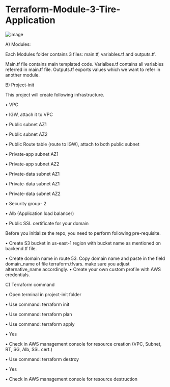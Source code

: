 # Terraform-Module-3-Tire-Application
![image](https://github.com/anilbd2003/Terraform-Module-3-Tire-Application/assets/57112052/f6d509e4-a379-4ee4-af35-66570198657c)


A)	Modules: 

Each Modules folder contains 3 files: main.tf, variables.tf and outputs.tf.

Main.tf file contains main templated code. Varialbes.tf contains all variables referred in main.tf file. Outputs.tf exports values which we want to refer in another module. 

B)	Project-init

This project will create following infrastructure. 

•	VPC

•	IGW, attach it to VPC

•	Public subnet AZ1

•	Public subnet AZ2

•	Public Route table (route to IGW), attach to both public subnet 

•	Private-app subnet AZ1

•	Private-app subnet AZ2

•	Private-data subnet AZ1

•	Private-data subnet AZ1

•	Private-data subnet AZ2

•	Security group- 2 

•	Alb (Application load balancer)

•	Public SSL certificate for your domain

Before you initialize the repo, you need to perform following pre-requisite. 

•	Create S3 bucket in us-east-1 region with bucket name as mentioned on backend.tf file. 

•	Create domain name in route 53. Copy domain name and paste in the field domain_name of file terraform.tfvars. make sure you adjust alternative_name accordingly. 
•	Create your own custom profile with AWS credentials. 


C)	Terraform command

•	Open terminal in project-init folder

•	Use command: terraform init

•	Use command: terraform plan

•	Use command: terraform apply   

•	Yes

•	Check in AWS management console for resource creation (VPC, Subnet, RT, SG, Alb, SSL cert.)

•	Use command: terraform destroy

•	Yes

•	Check in AWS management console for resource destruction
